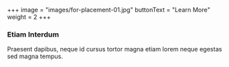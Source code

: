 +++
image = "images/for-placement-01.jpg"
buttonText = "Learn More"
weight = 2
+++
### Etiam Interdum
Praesent dapibus, neque id cursus tortor magna etiam lorem neque egestas sed magna tempus.